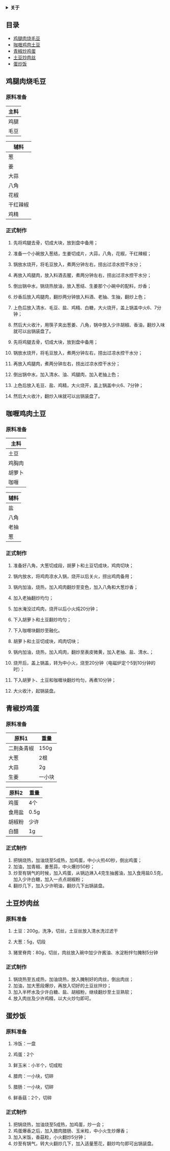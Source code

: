 <b><details><summary>关于</summary></b>

本仓库是记录从b站up主美食作家王刚那里总结的菜谱。

</details>

## 目录
* [鸡腿肉烧毛豆](#ChickenLegBraisedGreenBeans)
* [咖喱鸡肉土豆](#CurryChickenPotato)
* [青椒炒鸡蛋](#PepperFriedEgg)
* [土豆炒肉丝](#PotatoesFriedPork)
* [蛋炒饭](#EggFriedRice)

<a id="ChickenLegBraisedGreenBeans"></a>

## 鸡腿肉烧毛豆

### 原料准备

| 主料      |
|-----------|
| 鸡腿      |
| 毛豆      |

| 辅料      |
|-----------|
| 葱        |
| 姜        |
| 大蒜      |
| 八角      |
| 花椒      |
| 干红辣椒  |
| 鸡精      |

### 正式制作

1. 先将鸡腿去骨，切成大块，放到盘中备用；
2. 准备一个小碗放入葱结，生姜切成片，大蒜，八角，花椒，干红辣椒；
3. 锅放水烧开，将毛豆放入，煮两分钟左右，捞出过凉水控干水分；
4. 再放入鸡腿肉，放入料酒去腥，煮两分钟左右，捞出过凉水控干水分；
5. 倒出锅中水，锅烧热放油，放入葱结、生姜那个小碗中的配料，炒香；
6. 炒香后放入鸡腿肉，翻炒两分钟放入料酒、老抽、生抽，翻炒上色；
7. 上色后放入清水、毛豆、盐、鸡精、白糖，大火烧开，盖上锅盖中火6、7分钟；
8. 然后大火收汁，用筷子夹出葱姜、八角，锅中放入少许胡椒、香油，翻炒入味就可以出锅装盘了。

1. 先将鸡腿去骨，切成大块，放到盘中备用；
2. 锅放水烧开，将毛豆放入，煮两分钟左右，捞出过凉水控干水分；
3. 再放入鸡腿肉，煮两分钟左右，捞出过凉水控干水分；
4. 倒出锅中水，加入清水、油、鸡腿肉，加入老抽上色；
5. 上色后放入毛豆、盐、鸡精，大火烧开，盖上锅盖中火6、7分钟；
6. 然后大火收汁，翻炒入味就可以出锅装盘了。

<a id="CurryChickenPotato"></a>

## 咖喱鸡肉土豆

### 原料准备

| 主料      |
|-----------|
| 土豆      |
| 鸡胸肉    |
| 胡萝卜    |
| 咖喱      |

| 辅料      |
|-----------|
| 盐      |
| 八角    |
| 老抽    |
| 葱      |

### 正式制作

1. 准备好八角，大葱切成段，胡萝卜和土豆切成块，鸡肉切块；
2. 锅内放水，将鸡肉凉水入锅，烧开以后关火，捞出鸡肉备用；
3. 锅内加油，烧热，加入鸡肉翻炒至变色，加入八角和大葱炒香；
4. 加入老抽翻炒均匀；
5. 加水淹没过鸡肉，烧开以后小火炖20分钟；
6. 下入胡萝卜和土豆翻炒均匀；
7. 下入咖喱块翻炒至融化。

1. 胡萝卜和土豆切成块，鸡肉切块；
2. 锅内加油，烧热，加入鸡肉，翻炒至表皮微黄，加入老抽、盐、清水、；
3. 烧开后，盖上锅盖，转为中小火，烧至20分钟（电磁炉定个5到10分钟的时）；
4. 下入胡萝卜、土豆和咖喱块翻炒均匀，再煮10分钟；
5. 大火收汁，起锅装盘。

<a id="PepperFriedEgg"></a>

## 青椒炒鸡蛋

### 原料准备

| 原料1     | 重量    |
|-----------|---------|
| 二荆条青椒 | 150g   |
| 大葱       | 2根    |
| 大蒜       | 2g     |
| 生姜       | 一小块 |

| 原料2     | 重量    |
|-----------|--------|
| 鸡蛋       | 4个   |
| 食用盐     | 0.5g  |
| 胡椒粉     | 少许  |
| 白醋       | 1g    |

### 正式制作

1. 把锅烧热，加油烧至5成热，加鸡蛋，中小火煎40秒，倒出鸡蛋；
2. 加油，加青椒、姜葱蒜，中火爆炒50秒；
3. 炒至有锅气的时候，加入鸡蛋，从锅边淋入4克生抽酱油，加入食用盐0.5克，加入少许白糖，加入一点点胡椒粉；
4. 翻炒几下，加入少许明油，翻炒几下出锅装盘。

<a id="PotatoesFriedPork"></a>

## 土豆炒肉丝

### 原料准备

1. 土豆：200g，洗净，切丝，土豆丝放入清水洗过滤干

2. 大葱：5g，切段

3. 猪里脊肉：80g，切丝，肉丝放入碗中加少许酱油、水淀粉拌匀腌制5分钟

### 正式制作

1. 锅烧热至五成热，加油烧热，放入腌制好的肉丝，倒出肉丝；
2. 加油，加大葱段爆炒，再放入切好的土豆丝拌炒；
3. 加入半杯水及少许白糖、盐、胡椒粉，继续翻炒至土豆熟软；
4. 放入肉丝及少许鸡精，以大火炒匀即可。

<a id="EggFriedRice"></a>

## 蛋炒饭

### 原料准备

1. 冷饭：一盘

2. 鸡蛋：2个

3. 鲜玉米：小半个，切成粒

4. 腊肉：一小块，切碎
5. 腊肠：一小块，切碎

6. 鲜香菇：2个，切碎

### 正式制作

1. 把锅烧热，加油烧至5成热，加鸡蛋，炒一会；
2. 鸡蛋爆香之后，加入腊肉腊肠、玉米粒，中小火生炒爆香；
3. 加入米饭，香菇粒，小火翻炒5分钟；
4. 炒至有锅气，转大火翻炒几下，加入适量葱花，翻炒均匀即可出锅装盘。
